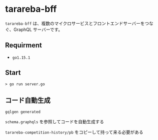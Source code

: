 # tarareba-bff

`tarareba-bff` は、複数のマイクロサービスとフロントエンドサーバーをつなぐ、GraphQL サーバーです。

## Requirment
- `go1.15.1`

## Start
```
> go run server.go
```

## コード自動生成
```
gqlgen generated
```

`schema.graphqls` を参照してコードを自動生成する

`tarareba-competition-history/pb` をコピーして持って来る必要がある
